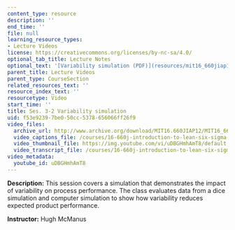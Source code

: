 ```yaml
---
content_type: resource
description: ''
end_time: ''
file: null
learning_resource_types:
- Lecture Videos
license: https://creativecommons.org/licenses/by-nc-sa/4.0/
optional_tab_title: Lecture Notes
optional_text: '[Variability simulation (PDF)](resources/mit16_660jiap12_3-2)'
parent_title: Lecture Videos
parent_type: CourseSection
related_resources_text: ''
resource_index_text: ''
resourcetype: Video
start_time: ''
title: Ses. 3-2 Variability simulation
uid: f53e9239-7be0-50cc-5378-656066ff26f9
video_files:
  archive_url: http://www.archive.org/download/MIT16.660JIAP12/MIT16_660JIAP12_ses3-2_300k.mp4
  video_captions_file: /courses/16-660j-introduction-to-lean-six-sigma-methods-january-iap-2012/e41718d396da567db2a405f5c96b7f53_uDBGHmhAmT8.vtt
  video_thumbnail_file: https://img.youtube.com/vi/uDBGHmhAmT8/default.jpg
  video_transcript_file: /courses/16-660j-introduction-to-lean-six-sigma-methods-january-iap-2012/e6169e8bd3f403102919ded37fcae02e_uDBGHmhAmT8.pdf
video_metadata:
  youtube_id: uDBGHmhAmT8
---
```


**Description:** This session covers a simulation that demonstrates the impact of variability on process performance. The class evaluates data from a dice simulation and computer simulation to show how variability reduces expected product performance.

**Instructor:** Hugh McManus

